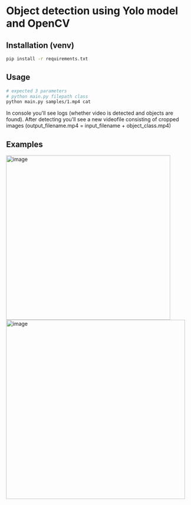 # Object detection using Yolo model and OpenCV

## Installation (venv)

```bash
pip install -r requirements.txt
```

## Usage

```bash
# expected 3 parameters
# python main.py filepath class
python main.py samples/1.mp4 cat 
```
In console you'll see logs (whether video is detected and objects are found).
After detecting you'll see a new videofile consisting of cropped images (output_filename.mp4 = input_filename + object_class.mp4)

## Examples
<img width="445" alt="image" src="https://user-images.githubusercontent.com/79317792/234410240-7c9a1b8e-4b6b-4f44-a301-423d3fbc936b.png"> <img width="485" alt="image" src="https://user-images.githubusercontent.com/79317792/234410938-363a1285-4423-41c7-b250-a95aff9465ba.png">



